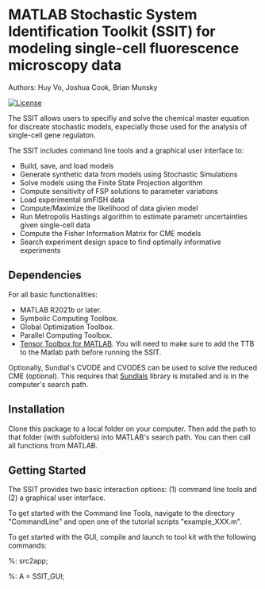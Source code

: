 # MATLAB Stochastic System Identification Toolkit (SSIT) for modeling single-cell fluorescence microscopy data

Authors: Huy Vo, Joshua Cook, Brian Munsky

[![License](https://img.shields.io/badge/License-BSD_3--Clause-blue.svg)](https://opensource.org/licenses/BSD-3-Clause)

The SSIT allows users to specifiy and solve the chemical master equation for discreate stochastic models, especially those used for the analysis of single-cell gene regulaton.  

The SSIT includes command line tools and a graphical user interface to:
- Build, save, and load models
- Generate synthetic data from models using Stochastic Simulations
- Solve models using the Finite State Projection algorithm
- Compute sensitivity of FSP solutions to parameter variations
- Load experimental smFISH data
- Compute/Maximize the likelihood of data givien model
- Run Metropolis Hastings algorithm to estimate parametr uncertainties given single-cell data
- Compute the Fisher Information Matrix for CME models
- Search experiment design space to find optimally informative experiments

## Dependencies
For all basic functionalities:
- MATLAB R2021b or later.
- Symbolic Computing Toolbox.
- Global Optimization Toolbox.
- Parallel Computing Toolbox.
- [Tensor Toolbox for MATLAB](https://www.tensortoolbox.org/).  You will need to make sure to add the TTB to the Matlab path before running the SSIT.

Optionally, Sundial's CVODE and CVODES can be used to solve the reduced CME (optional). This requires that [Sundials](https://computing.llnl.gov/projects/sundials) library is installed and is in the computer's search path.

## Installation
Clone this package to a local folder on your computer. Then add the path to that folder (with subfolders) into MATLAB's search path. You can then call all functions from MATLAB. 

## Getting Started
The SSIT provides two basic interaction options: (1) command line tools and (2) a graphical user interface.

To get started with the Command line Tools, navigate to the directory "CommandLine" and open one of the tutorial scripts "example_XXX.m".

To get started with the GUI, compile and launch to tool kit with the following commands:

%: src2app;

%: A = SSIT_GUI;
